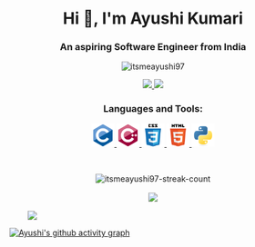 <h1 align="center">Hi 👋, I'm Ayushi Kumari</h1>
<h3 align="center">An aspiring Software Engineer from India</h3>

<!--
**itsmeayushi97/itsmeayushi97** is a ✨ _special_ ✨ repository because its `README.md` (this file) appears on your GitHub profile.-->

<p align="center"> <img src="https://komarev.com/ghpvc/?username=itsmeayushi97&label=Profile%20views&color=0e75b6&style=flat" alt="itsmeayushi97" /> </p>

<p align="center">
  <a href="https://twitter.com/itsayushi_97">
    <img src="https://img.shields.io/badge/-Twitter-blue?style=flat-square&logo=twitter&logoColor=white" /> </a>
  <a href="https://www.linkedin.com/in/ayushi-kumari-00169418b/">
    <img src="https://img.shields.io/badge/-LinkedIn-0e76a8?style=flat-square&logo=Linkedin&logoColor=white" /> </a>

<h3 align="center">Languages and Tools:</h3>
<p align="center"> 
  <a href="https://www.cprogramming.com/" target="_blank"> <img src="https://raw.githubusercontent.com/devicons/devicon/master/icons/c/c-original.svg" alt="c" width="40" height="40"/> </a> 
  <a href="https://www.w3schools.com/cpp/" target="_blank"> <img src="https://raw.githubusercontent.com/devicons/devicon/master/icons/cplusplus/cplusplus-original.svg" alt="cplusplus" width="40" height="40"/> </a>
  <a href="https://www.w3schools.com/css/" target="_blank"> <img src="https://raw.githubusercontent.com/devicons/devicon/master/icons/css3/css3-original-wordmark.svg" alt="css3" width="40" height="40"/> </a> 
  <a href="https://www.w3.org/html/" target="_blank"> <img src="https://raw.githubusercontent.com/devicons/devicon/master/icons/html5/html5-original-wordmark.svg" alt="html5" width="40" height="40"/> </a>
  <a href="https://www.python.org" target="_blank"> <img src="https://raw.githubusercontent.com/devicons/devicon/master/icons/python/python-original.svg" alt="python" width="40" height="40"/> </a> 
</p>
<br>

<p align="center">
  <img  src="https://github-readme-streak-stats.herokuapp.com/?user=itsmeayushi97&" alt="itsmeayushi97-streak-count" />
</p>


<p align="center">
<a href="https://github.com/itsmeayushi97/github-readme-stats">
  <img align="center" src="https://github-readme-stats.vercel.app/api/top-langs/?username=itsmeayushi97&layout=compact" />
</a>

&nbsp; &nbsp; &nbsp; &nbsp;
<a>
  <img align="center" src="https://github-readme-stats.vercel.app/api?username=itsmeayushi97&show_icons=true&theme=synthwave" />
</a>
</p>
  
[![Ayushi's github activity graph](https://activity-graph.herokuapp.com/graph?username=itsmeayushi97&theme=react-dark)](https://github.com/ashutosh00710/github-readme-activity-graph)  
  
<!--
Here are some ideas to get you started:

- 🔭 I’m currently working on ...
- 🌱 I’m currently learning ...
- 👯 I’m looking to collaborate on ...
- 🤔 I’m looking for help with ...
- 💬 Ask me about ...
- 📫 How to reach me: ...
- 😄 Pronouns: ...
- ⚡ Fun fact: ...
-->
